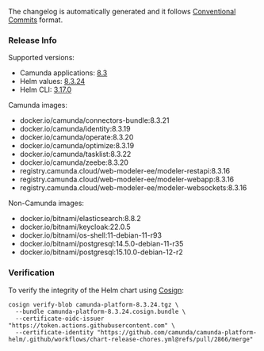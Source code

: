 The changelog is automatically generated and it follows [Conventional Commits](https://www.conventionalcommits.org/en/v1.0.0/) format.
<!-- generated by git-cliff -->
### Release Info

Supported versions:

- Camunda applications: [8.3](https://github.com/camunda/camunda-platform/releases?q=tag%3A8.3&expanded=true)
- Helm values: [8.3.24](https://artifacthub.io/packages/helm/camunda/camunda-platform/8.3.24#parameters)
- Helm CLI: [3.17.0](https://github.com/helm/helm/releases/tag/v3.17.0)

Camunda images:

- docker.io/camunda/connectors-bundle:8.3.21
- docker.io/camunda/identity:8.3.19
- docker.io/camunda/operate:8.3.20
- docker.io/camunda/optimize:8.3.19
- docker.io/camunda/tasklist:8.3.22
- docker.io/camunda/zeebe:8.3.20
- registry.camunda.cloud/web-modeler-ee/modeler-restapi:8.3.16
- registry.camunda.cloud/web-modeler-ee/modeler-webapp:8.3.16
- registry.camunda.cloud/web-modeler-ee/modeler-websockets:8.3.16

Non-Camunda images:

- docker.io/bitnami/elasticsearch:8.8.2
- docker.io/bitnami/keycloak:22.0.5
- docker.io/bitnami/os-shell:11-debian-11-r93
- docker.io/bitnami/postgresql:14.5.0-debian-11-r35
- docker.io/bitnami/postgresql:15.10.0-debian-12-r2

### Verification

To verify the integrity of the Helm chart using [Cosign](https://docs.sigstore.dev/signing/quickstart/):

```shell
cosign verify-blob camunda-platform-8.3.24.tgz \
  --bundle camunda-platform-8.3.24.cosign.bundle \
  --certificate-oidc-issuer "https://token.actions.githubusercontent.com" \
  --certificate-identity "https://github.com/camunda/camunda-platform-helm/.github/workflows/chart-release-chores.yml@refs/pull/2866/merge"
```
